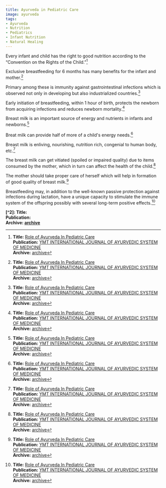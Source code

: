 ```yaml
---
title: Ayurveda in Pediatric Care
image: ayurveda
tags:
- Ayurveda
- Nutrition
- Pediatrics
- Infant Nutrition
- Natural Healing
---
```

Every infant and child has the right to good nutrition according to the “Convention on the Rights of the Child.”[^1]

Exclusive breastfeeding for 6 months has many benefits for the infant and mother.[^1]

Primary among these is immunity against gastrointestinal infections which is observed not only in developing but also industrialized countries.[^1]

Early initiation of breastfeeding, within 1 hour of birth, protects the newborn from acquiring infections and reduces newborn mortality.[^1]

Breast milk is an important source of energy and nutrients in infants and newborns.[^1]

Breat milk can provide half of more of a child's energy needs.[^1]

Breast milk is enliving, nourishing, nutrition rich, congenial to human body, etc.[^1]

The breast milk can get vitiated (spoiled or impaired quality) due to items consumed by the mother, which in turn can affect the health of the child.[^1]

The mother should take proper care of herself which will help in formation of good quality of breast milk.[^1]

Breastfeeding may, in addition to the well-known passive protection against infections during lactation, have a unique capacity to stimulate the immune system of the offspring possibly with several long-term positive effects.[^1]

[^1]: **Title:** [Role of Ayurveda In Pediatric Care](https://www.researchgate.net/publication/366928581_Role_of_Ayurveda_In_Pediatric_Care)<br>
**Publication:** [YMT INTERNATIONAL JOURNAL OF AYURVEDIC SYSTEM OF MEDICINE](https://www.ymtayurvedcollege.org/ymt-international-journal-of-ayurvedic-system-of-medicine/)<br>
**Archive:** [archive](https://drive.proton.me/urls/40ERR79NW4#cNXGK0C7ds3C)

**[^2]: **Title:** []()<br>
**Publication:** []()<br>
**Archive:** [archive]()**
